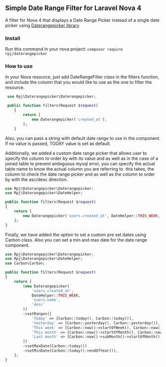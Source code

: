 ## Simple Date Range Filter for Laravel Nova 4

A filter for Nova 4 that displays a Date Range Picker instead of a single date picker using [Daterangepicker library](https://www.daterangepicker.com/)

### Install

Run this command in your nova project:
`composer require rpj/daterangepicker`

### How to use

In your Nova resource, just add DateRangeFilter class in the filters function, and include the column that you would like to use as the one to filter the resource.

```php
 use Rpj\Daterangepicker\Daterangepicker;

 public function filters(Request $request)
    {
        return [
            new Daterangepicker('created_at'),
        ];
    }
```

Also, you can pass a string with default date range to use in the component. If no value is passed, TODAY value is set as default.

Additionally, we added a custom date range picker that allows user to specify the column to order by with its value and as well as in the case of a joined table to prevent ambiguous mysql error, you can specify the actual table name to know the actual column you are referring to.
this takes, the column to check the date range picker and as well as the column to order by with the asc/desc direction.

```php
use Rpj\Daterangepicker\Daterangepicker;
use Rpj\Daterangepicker\DateHelper;

public function filters(Request $request)
{
    return [
        new Daterangepicker('users.created_at', DateHelper::THIS_WEEK, 'users.name', 'desc'),
    ];
}
```

Finally, we have added the option to set a custom pre set dates using Carbon class. Also you can set a min and max date for the date range component.

```php
use Rpj\Daterangepicker\Daterangepicker;
use Rpj\Daterangepicker\DateHelper;
use Carbon\Carbon;

public function filters(Request $request)
{
    return [
        (new Daterangepicker(
            'users.created_at',
            DateHelper::THIS_WEEK,
            'users.name',
            'desc'
        ))
        ->setRanges([
            'Today' => [Carbon::today(), Carbon::today()],
            'Yesterday' => [Carbon::yesterday(), Carbon::yesterday()],
            'This week' => [Carbon::now()->startOfWeek(), Carbon::now()->endOfWeek()],
            'This month' => [Carbon::now()->startOfMonth(), Carbon::now()->endOfMonth()],
            'Last month' => [Carbon::now()->subMonth()->startOfMonth(),Carbon::now()->subMonth()->endOfMonth()],
        ])
        ->setMaxDate(Carbon::today())
        ->setMinDate(Carbon::today()->endOfYear()),
    ];
}

```
